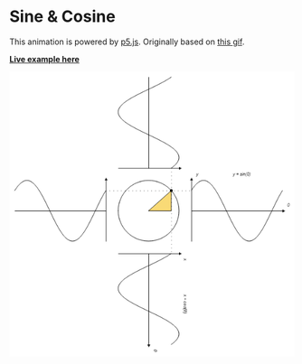 # Sine & Cosine

This animation is powered by [p5.js](https://github.com/processing/p5.js). Originally based on [this gif](source.gif).

**[Live example here](https://donwilson.github.io/p5js-sketches/sine-cosine/)**

![Preview of Sine & Cosine](preview.png?raw=true "Preview")